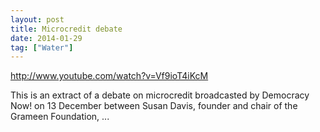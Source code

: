 ```yaml
---
layout: post
title: Microcredit debate
date: 2014-01-29
tag: ["Water"]
---
```


http://www.youtube.com/watch?v=Vf9ioT4iKcM  

This is an extract of a debate on microcredit broadcasted by Democracy Now! on 13 December between Susan Davis, founder and chair of the Grameen Foundation, ...